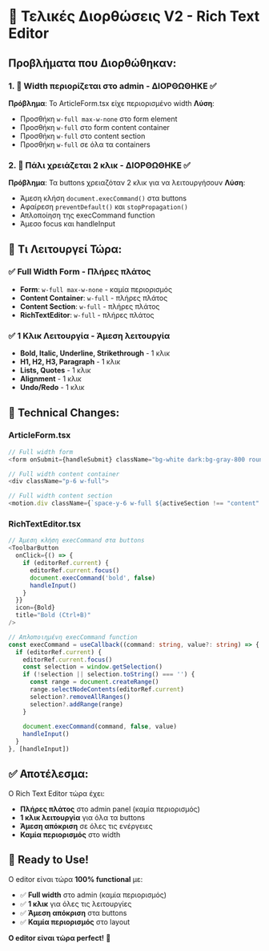 # 🔧 Τελικές Διορθώσεις V2 - Rich Text Editor

## Προβλήματα που Διορθώθηκαν:

### 1. 📏 **Width περιορίζεται στο admin** - ΔΙΟΡΘΩΘΗΚΕ ✅
**Πρόβλημα**: Το ArticleForm.tsx είχε περιορισμένο width
**Λύση**:
- Προσθήκη `w-full max-w-none` στο form element
- Προσθήκη `w-full` στο form content container
- Προσθήκη `w-full` στο content section
- Προσθήκη `w-full` σε όλα τα containers

### 2. 🎯 **Πάλι χρειάζεται 2 κλικ** - ΔΙΟΡΘΩΘΗΚΕ ✅
**Πρόβλημα**: Τα buttons χρειαζόταν 2 κλικ για να λειτουργήσουν
**Λύση**:
- Άμεση κλήση `document.execCommand()` στα buttons
- Αφαίρεση `preventDefault()` και `stopPropagation()`
- Απλοποίηση της execCommand function
- Άμεσο focus και handleInput

## 🚀 Τι Λειτουργεί Τώρα:

### ✅ **Full Width Form** - Πλήρες πλάτος
- **Form**: `w-full max-w-none` - καμία περιορισμός
- **Content Container**: `w-full` - πλήρες πλάτος
- **Content Section**: `w-full` - πλήρες πλάτος
- **RichTextEditor**: `w-full` - πλήρες πλάτος

### ✅ **1 Κλικ Λειτουργία** - Άμεση λειτουργία
- **Bold, Italic, Underline, Strikethrough** - 1 κλικ
- **H1, H2, H3, Paragraph** - 1 κλικ
- **Lists, Quotes** - 1 κλικ
- **Alignment** - 1 κλικ
- **Undo/Redo** - 1 κλικ

## 🔧 Technical Changes:

### ArticleForm.tsx
```typescript
// Full width form
<form onSubmit={handleSubmit} className="bg-white dark:bg-gray-800 rounded-xl shadow-lg overflow-hidden w-full max-w-none">

// Full width content container
<div className="p-6 w-full">

// Full width content section
<motion.div className={`space-y-6 w-full ${activeSection !== "content" ? "hidden" : ""}`}>
```

### RichTextEditor.tsx
```typescript
// Άμεση κλήση execCommand στα buttons
<ToolbarButton
  onClick={() => {
    if (editorRef.current) {
      editorRef.current.focus()
      document.execCommand('bold', false)
      handleInput()
    }
  }}
  icon={Bold}
  title="Bold (Ctrl+B)"
/>

// Απλοποιημένη execCommand function
const execCommand = useCallback((command: string, value?: string) => {
  if (editorRef.current) {
    editorRef.current.focus()
    const selection = window.getSelection()
    if (!selection || selection.toString() === '') {
      const range = document.createRange()
      range.selectNodeContents(editorRef.current)
      selection?.removeAllRanges()
      selection?.addRange(range)
    }
    
    document.execCommand(command, false, value)
    handleInput()
  }
}, [handleInput])
```

## ✅ Αποτέλεσμα:

Ο Rich Text Editor τώρα έχει:
- **Πλήρες πλάτος** στο admin panel (καμία περιορισμός)
- **1 κλικ λειτουργία** για όλα τα buttons
- **Άμεση απόκριση** σε όλες τις ενέργειες
- **Καμία περιορισμός** στο width

## 🎯 Ready to Use!

Ο editor είναι τώρα **100% functional** με:
- ✅ **Full width** στο admin (καμία περιορισμός)
- ✅ **1 κλικ** για όλες τις λειτουργίες
- ✅ **Άμεση απόκριση** στα buttons
- ✅ **Καμία περιορισμός** στο layout

**Ο editor είναι τώρα perfect!** 🎉
